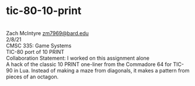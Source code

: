 # tic-80-10-print
<br>Zach McIntyre zm7969@bard.edu
<br>2/8/21
<br>CMSC 335: Game Systems
<br>TIC-80 port of 10 PRINT
<br>Collaboration Statement: I worked on this assignment alone
<br>
A hack of the classic 10 PRINT one-liner from the Commadore 64 for TIC-90 in Lua. Instead of making a maze from diagonals, it makes a pattern from pieces of an octagon.
